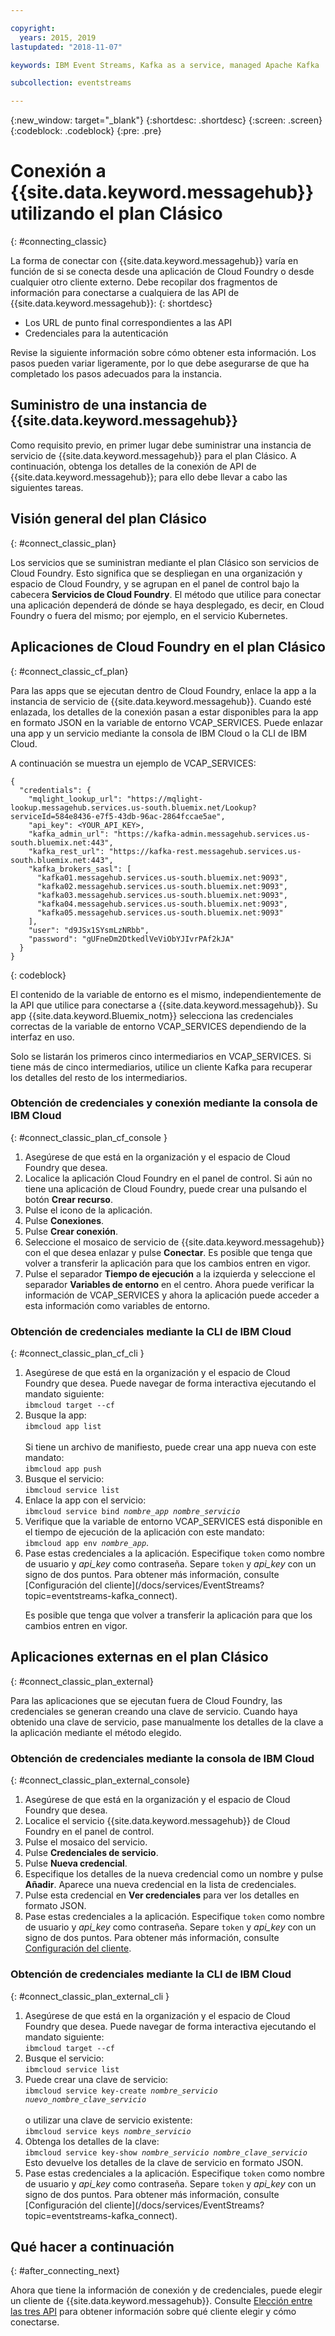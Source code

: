 ```yaml
---

copyright:
  years: 2015, 2019
lastupdated: "2018-11-07"

keywords: IBM Event Streams, Kafka as a service, managed Apache Kafka

subcollection: eventstreams

---
```


{:new_window: target="_blank"}
{:shortdesc: .shortdesc}
{:screen: .screen}
{:codeblock: .codeblock}
{:pre: .pre}


# Conexión a {{site.data.keyword.messagehub}} utilizando el plan Clásico 
{: #connecting_classic}

La forma de conectar con {{site.data.keyword.messagehub}} varía en función de si se conecta desde una aplicación de Cloud Foundry o desde cualquier otro cliente externo. Debe recopilar dos fragmentos de información para conectarse a cualquiera de las API de {{site.data.keyword.messagehub}}:
{: shortdesc}

* Los URL de punto final correspondientes a las API
* Credenciales para la autenticación

Revise la siguiente información sobre cómo obtener esta información. Los pasos pueden variar ligeramente, por lo que debe asegurarse de que ha completado los pasos adecuados para la instancia.

## Suministro de una instancia de {{site.data.keyword.messagehub}}

Como requisito previo, en primer lugar debe suministrar una instancia de servicio de {{site.data.keyword.messagehub}} para el plan Clásico. A continuación, obtenga los detalles de la conexión de API de {{site.data.keyword.messagehub}}; para ello debe llevar a cabo las siguientes tareas.

## Visión general del plan Clásico
{: #connect_classic_plan}

Los servicios que se suministran mediante el plan Clásico son servicios de Cloud Foundry. Esto significa que se despliegan en una organización y espacio de Cloud Foundry, y se agrupan en el panel de control bajo la cabecera **Servicios de Cloud Foundry**. El método que utilice para conectar una aplicación dependerá de dónde se haya desplegado, es decir, en Cloud Foundry o fuera del mismo; por ejemplo, en el servicio Kubernetes.


## Aplicaciones de Cloud Foundry en el plan Clásico
{: #connect_classic_cf_plan}

Para las apps que se ejecutan dentro de Cloud Foundry, enlace la app a la instancia de servicio de {{site.data.keyword.messagehub}}. Cuando esté enlazada, los detalles de la conexión pasan a estar disponibles para la app en formato JSON en la variable de entorno VCAP_SERVICES. Puede enlazar una app y un servicio mediante la consola de IBM Cloud o la CLI de IBM Cloud.

A continuación se muestra un ejemplo de VCAP_SERVICES:

```
{
  "credentials": {
    "mqlight_lookup_url": "https://mqlight-lookup.messagehub.services.us-south.bluemix.net/Lookup?serviceId=584e8436-e7f5-43db-96ac-2864fccae5ae",
    "api_key": <YOUR_API_KEY>,
    "kafka_admin_url": "https://kafka-admin.messagehub.services.us-south.bluemix.net:443",
    "kafka_rest_url": "https://kafka-rest.messagehub.services.us-south.bluemix.net:443",
    "kafka_brokers_sasl": [
      "kafka01.messagehub.services.us-south.bluemix.net:9093",
      "kafka02.messagehub.services.us-south.bluemix.net:9093",
      "kafka03.messagehub.services.us-south.bluemix.net:9093",
      "kafka04.messagehub.services.us-south.bluemix.net:9093",
      "kafka05.messagehub.services.us-south.bluemix.net:9093"
    ],
    "user": "d9JSx1SYsmLzNRbb",
    "password": "gUFneDm2DtkedlVeViObYJIvrPAf2kJA"
  }
}
```

{: codeblock}

El contenido de la variable de entorno es el mismo, independientemente de la API que utilice para conectarse a {{site.data.keyword.messagehub}}. Su
app {{site.data.keyword.Bluemix_notm}} selecciona las credenciales correctas de la variable de entorno VCAP_SERVICES dependiendo de la interfaz en uso.
 
Solo se listarán los primeros cinco intermediarios en VCAP_SERVICES. Si tiene más de cinco intermediarios, utilice un cliente Kafka para recuperar los detalles del resto de los intermediarios. 


### Obtención de credenciales y conexión mediante la consola de IBM Cloud
{: #connect_classic_plan_cf_console }

1. Asegúrese de que está en la organización y el espacio de Cloud Foundry que desea.
2. Localice la aplicación Cloud Foundry en el panel de control. Si aún no tiene una aplicación de Cloud Foundry, puede crear una pulsando el botón **Crear recurso**.
3. Pulse el icono de la aplicación.
4. Pulse **Conexiones**.
5. Pulse **Crear conexión**.
6. Seleccione el mosaico de servicio de {{site.data.keyword.messagehub}} con el que desea enlazar y pulse **Conectar**. Es posible que tenga que volver a transferir la aplicación para que los cambios entren en vigor.
7. Pulse el separador **Tiempo de ejecución** a la izquierda y seleccione el separador **Variables de entorno** en el centro. Ahora puede verificar la información de VCAP_SERVICES y ahora la aplicación puede acceder a esta información como variables de entorno. 


### Obtención de credenciales mediante la CLI de IBM Cloud 
{: #connect_classic_plan_cf_cli }

<ol>
<li>Asegúrese de que está en la organización y el espacio de Cloud Foundry que desea. Puede navegar de forma interactiva ejecutando el mandato siguiente:<br/>
<code>ibmcloud target --cf</code>
</li>
<li>Busque la app:<br/> <code>ibmcloud app list</code> <br/>
</br>
Si tiene un archivo de manifiesto, puede crear una app nueva con este mandato:</br>
<code>ibmcloud app push</code>
</li>
<li>Busque el servicio:</br>
<code>ibmcloud service list</code>
</li>
<li>Enlace la app con el servicio:</br>
<code>ibmcloud service bind <var class="keyword varname">nombre_app</var> <var class="keyword varname">nombre_servicio</var></code>
</li>
<li>Verifique que la variable de entorno VCAP_SERVICES está disponible en el tiempo de ejecución de la aplicación con este mandato:</br>
 <code>ibmcloud app env <var class="keyword varname">nombre_app</var></code>. 
</li>
<li>Pase estas credenciales a la aplicación. Especifique <code>token</code> como nombre de usuario y <var class="keyword varname">api_key</var> como contraseña. Separe <code>token</code>
y <var class="keyword varname">api_key</var> con un signo de dos puntos. Para obtener más información, consulte [Configuración del cliente](/docs/services/EventStreams?topic=eventstreams-kafka_connect).
<p>Es posible que tenga que volver a transferir la aplicación para que los cambios entren en vigor.</p></li>
</ol>

## Aplicaciones externas en el plan Clásico
{: #connect_classic_plan_external}

Para las aplicaciones que se ejecutan fuera de Cloud Foundry, las credenciales se generan creando una clave de servicio. Cuando haya obtenido una clave de servicio, pase manualmente los detalles de la clave a la aplicación mediante el método elegido.

### Obtención de credenciales mediante la consola de IBM Cloud
{: #connect_classic_plan_external_console}

1. Asegúrese de que está en la organización y el espacio de Cloud Foundry que desea.
2. Localice el servicio {{site.data.keyword.messagehub}} de Cloud Foundry en el panel de control.
3. Pulse el mosaico del servicio.
4. Pulse **Credenciales de servicio**.
5. Pulse **Nueva credencial**.
6. Especifique los detalles de la nueva credencial como un nombre y pulse **Añadir**. Aparece una nueva credencial en la lista de credenciales.
7. Pulse esta credencial en **Ver credenciales** para ver los detalles en formato JSON.
8. Pase estas credenciales a la aplicación. Especifique <code>token</code> como nombre de usuario y <var class="keyword varname">api_key</var> como contraseña. Separe <code>token</code>
y <var class="keyword varname">api_key</var> con un signo de dos puntos. Para obtener más información, consulte [Configuración del cliente](/docs/services/EventStreams?topic=eventstreams-kafka_connect).

### Obtención de credenciales mediante la CLI de IBM Cloud 
{: #connect_classic_plan_external_cli }

<ol>
<li>Asegúrese de que está en la organización y el espacio de Cloud Foundry que desea. Puede navegar de forma interactiva ejecutando el mandato siguiente:<br>
<code>ibmcloud target --cf</code>
</li>
<li>Busque el servicio:<br>
<code>ibmcloud service list</code>
</li>
<li>Puede crear una clave de servicio:<br>
<code>ibmcloud service key-create <var class="keyword varname">nombre_servicio</var> <var class="keyword varname">nuevo_nombre_clave_servicio</var></code><br>
<br/>
o utilizar una clave de servicio existente: <br/>
<code>ibmcloud service keys <var class="keyword varname">nombre_servicio</var></code> 
</li>
<li>Obtenga los detalles de la clave:</br>
<code>ibmcloud service key-show <var class="keyword varname">nombre_servicio</var> <var class="keyword varname">nombre_clave_servicio</var></code></br>
Esto devuelve los detalles de la clave de servicio en formato JSON.</li>
<li>Pase estas credenciales a la aplicación. Especifique <code>token</code> como nombre de usuario y <var class="keyword varname">api_key</var> como contraseña. Separe <code>token</code>
y <var class="keyword varname">api_key</var> con un signo de dos puntos. Para obtener más información, consulte [Configuración del cliente](/docs/services/EventStreams?topic=eventstreams-kafka_connect).</li>
</ol>
 
## Qué hacer a continuación
{: #after_connecting_next}

Ahora que tiene la información de conexión y de credenciales, puede elegir un cliente de {{site.data.keyword.messagehub}}. Consulte
[Elección entre las tres API](/docs/services/EventStreams?topic=eventstreams-choose_api_classic) para obtener información sobre qué cliente elegir y cómo conectarse.










 















